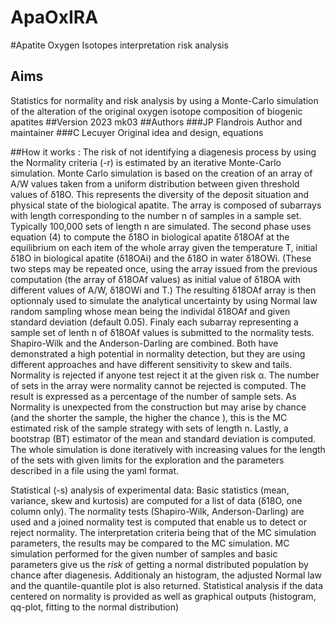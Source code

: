 # ApaOxIRA
#Apatite Oxygen Isotopes interpretation risk analysis
## Aims
Statistics for normality and risk analysis by using a Monte-Carlo simulation
of the alteration of the original oxygen isotope composition of biogenic apatites
##Version 2023  mk03
##Authors 
###JP Flandrois 
Author and maintainer
###C Lecuyer
Original idea and design, equations

##How it works :
The risk of not identifying a diagenesis process by using the Normality criteria (-r) is estimated by an iterative Monte-Carlo simulation. Monte Carlo simulation is based on the creation of an array of A/W values taken from a uniform distribution between given threshold values of δ18O. This represents the diversity of the deposit situation and physical state of the biological apatite. The array is composed of subarrays with length corresponding to the number n of samples in a sample set. Typically 100,000 sets of length n are simulated. The second phase uses equation (4) to compute the δ18O in biological apatite δ18OAf at the equilibrium on each item of the whole array given the temperature T, initial δ18O in biological apatite (δ18OAi) and the δ18O in water δ18OWi. (These two steps may be repeated once, using the array issued from the previous computation (the array of δ18OAf values) as initial value of δ18OA with different values of A/W, δ18OWi and T.) The resulting δ18OAf array is then optionnaly used to simulate the analytical uncertainty by using Normal law random sampling whose mean being the individal δ18OAf and given standard deviation (default 0.05). Finaly each subarray representing a sample set of lenth n of δ18OAf values is submitted to the normality tests. Shapiro-Wilk and the Anderson-Darling are combined. Both have demonstrated a high potential in normality detection, but they are using different approaches and have different sensitivity to skew and tails. Normality is rejected if anyone test reject it at the given risk α. The number of sets in the array were normality cannot be rejected is computed. The result is expressed as a percentage of the number of sample sets. As Normality is unexpected from the construction but may arise by chance (and the shorter the sample, the higher the chance ), this is the MC estimated risk of the sample strategy with sets of length n. Lastly, a bootstrap (BT) estimator of the mean and standard deviation is computed. The whole simulation is done iteratively with increasing values for the length of the sets with given limits for the exploration and the parameters described in a file using the yaml format.   
                         
Statistical (-s) analysis of experimental data: Basic statistics (mean, variance, skew and kurtosis) are computed for a list of data (δ18O, one column only). The normality tests (Shapiro-Wilk, Anderson-Darling) are used and a joined normality test is computed that enable us to detect or reject normality. The interpretation criteria being that of the MC simulation parameters, the results may be compared to the MC simulation. MC simulation performed for the given number of samples and basic parameters give us the _risk_ of getting a normal distributed population by chance after diagenesis. Additionaly an histogram, the adjusted Normal law and the quantile-quantile plot is also returned. Statistical analysis if the data centered on normality is provided as well as graphical outputs (histogram, qq-plot, fitting to the normal distribution)
